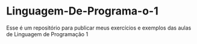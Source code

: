 # Linguagem-De-Programa-o-1

Esse é um repositório para publicar meus exercícios e exemplos das aulas de Linguagem de Programação 1